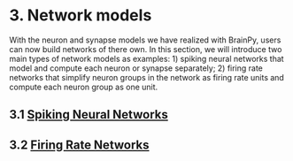 # 3. Network models

With the neuron and synapse models we have realized with BrainPy, users can now build networks of there own. In this section, we will introduce two main types of network models as examples: 1\) spiking neural networks that model and compute each neuron or synapse separately; 2\) firing rate networks that simplify neuron groups in the network as firing rate units and compute each neuron group as one unit.

## 3.1 [Spiking Neural Networks](spiking_neural_networks.md)

## 3.2 [Firing Rate Networks](rate_models.md)

